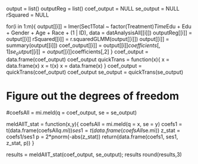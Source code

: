 output = list()
outputReg = list()
coef_output =  NULL
se_output = NULL
rSquared = NULL

for(i in 1:m){
  output[[i]] = lmer(Sec1Total ~ factor(Treatment)*Time*Edu +  Edu + Gender + Age + Race + (1 | ID), data  = datAnalysisAll[[i]])
  outputReg[[i]] = output[[i]]
  rSquared[[i]] = r.squaredGLMM(output[[i]])
  output[[i]] = summary(output[[i]])
  coef_output[[i]] = output[[i]]$coefficients[,1]
  se_output[[i]] = output[[i]]$coefficients[,2]
}
coef_output = data.frame(coef_output)
coef_output
quickTrans = function(x){
  x = data.frame(x)
  x = t(x)
  x = data.frame(x)
}
coef_output = quickTrans(coef_output)
coef_output
se_output = quickTrans(se_output)

# Figure out the degrees of freedom 

#coefsAll = mi.meld(q = coef_output, se = se_output)

meldAllT_stat = function(x,y){
  coefsAll = mi.meld(q = x, se = y)
  coefs1 = t(data.frame(coefsAll$q.mi))
  ses1 = t(data.frame(coefsAll$se.mi))
  z_stat = coefs1/ses1
  p = 2*pnorm(-abs(z_stat))
  return(data.frame(coefs1, ses1, z_stat, p))
}

results = meldAllT_stat(coef_output, se_output); results
round(results,3) 
